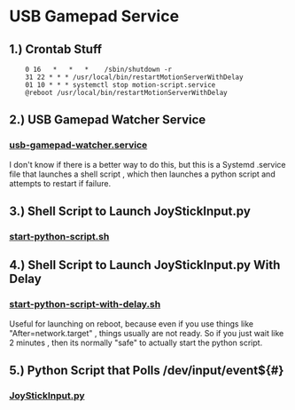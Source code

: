 # USB Gamepad Service

## 1.) Crontab Stuff

		0 16   *   *   *    /sbin/shutdown -r
		31 22 * * * /usr/local/bin/restartMotionServerWithDelay
		01 10 * * * systemctl stop motion-script.service
		@reboot /usr/local/bin/restartMotionServerWithDelay

## 2.) USB Gamepad Watcher Service
### [usb-gamepad-watcher.service](https://github.com/raspi-chromecast-box/USBGamepadService/blob/master/usb-gamepad-watcher.service)
I don't know if there is a better way to do this, but this is a Systemd .service file that launches a shell script , which then launches a python script and attempts to restart if failure.


## 3.) Shell Script to Launch JoyStickInput.py
### [start-python-script.sh](https://github.com/raspi-chromecast-box/USBGamepadService/blob/master/start-python-script.sh)

## 4.) Shell Script to Launch JoyStickInput.py With Delay
### [start-python-script-with-delay.sh](https://github.com/raspi-chromecast-box/USBGamepadService/blob/master/start-python-script-with-delay.sh)
Useful for launching on reboot, because even if you use things like "After=network.target" , things usually are not ready.
So if you just wait like 2 minutes , then its normally "safe" to actually start the python script.

## 5.) Python Script that Polls /dev/input/event${#}
### [JoyStickInput.py](https://github.com/raspi-chromecast-box/USBGamepadService/blob/master/JoyStickInput.py)